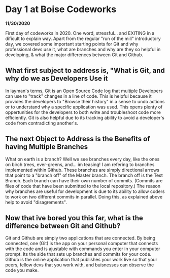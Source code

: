 # Day 1 at Boise Codeworks
 __11/30/2020__ 

 First day of codeworks in 2020. One word, stressful... and EXITING in a dificult to explain way. Apart from the regular "run of the mill" introductory day, we covered some important starting points for Git and why professional devs use it, what are branches and why are they so helpful in developing, &  what the major differences between Git and Github. 

 ## What first subject to address is, "What is Git, and why do we as Developers Use it

 In layman's terms, Git is an Open Source Code log that multiple Developers can use to "track" changes in a line of code. This is helpful because it provides the developers to "Browse their history" in a sense to undo actions or to understand why a specific application was used. This opens plenty of oppertunities for the developers to both write and troubleshoot code more efficiently. Git is also helpful due to its tracking ability to avoid a developer's code from contradicting another's. 

 ## The next Object to Address is the Benefits of having Multiple Branches 

 What on earth is a branch? Well we see branches every day, like the ones on birch trees, ever-greens, and... im teasing! I am refering to branches implemented within Github. These branches are simply directional arrows that point to a "branch off" of the Master branch. The branch off is the Test Branch. Each branch can have their own number of commits. (Commits are files of code that have been submitted to the local repository.) The reason why branches are useful for development is due to its ability to allow coders to work on two different commits in parallel. Doing this, as explained above help to avoid "disagrements".

 ## Now that ive bored you this far, what is the difference between Git and Github?

 Git and Github are simply two applications that are connected. By being connected, one (Git) is the app on your personal computer that connects with the code and is ajustable with commands you enter in your computer prompt. Its the side that sets up branches and commits for your code. Github is the online application that publishes your work live so that your peers, fellow devs that you work with, and buisnesses can observe the code you make.         

